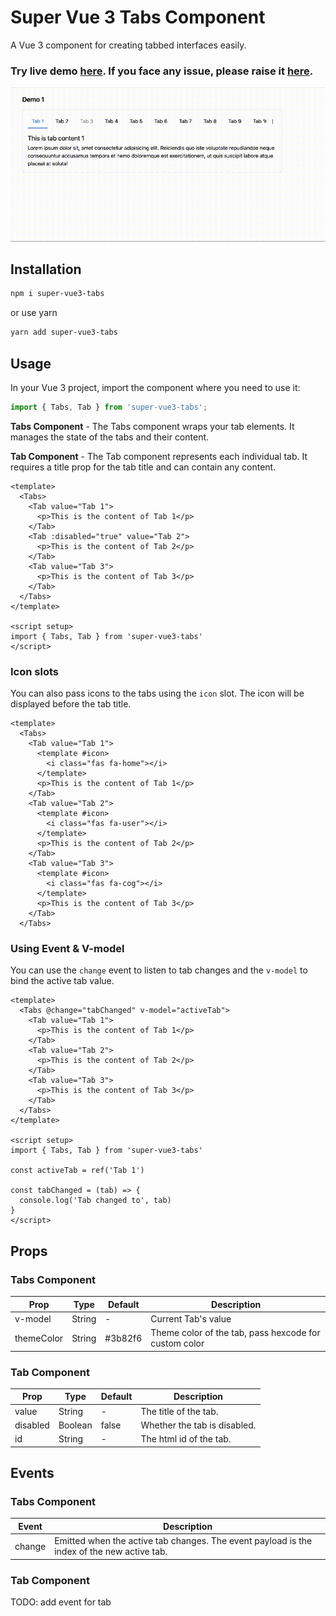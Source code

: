 # Super Vue 3 Tabs Component

A Vue 3 component for creating tabbed interfaces easily.
### Try live demo [here](https://mdsaban.com/packages/super-vue3-tabs-component/demo/). If you face any issue, please raise it [here](https://github.com/mdsaban/super-vue3-tabs/issues/new).
![Super tabs demo](./github_images/demo.gif)

## Installation
```bash
npm i super-vue3-tabs
```
or use yarn
```bash
yarn add super-vue3-tabs
```

## Usage
In your Vue 3 project, import the component where you need to use it:

```javascript
import { Tabs, Tab } from 'super-vue3-tabs';
```

**Tabs Component** - The Tabs component wraps your tab elements. It manages the state of the tabs and their content.

**Tab Component** - The Tab component represents each individual tab. It requires a title prop for the tab title and can contain any content.

```vue
<template>
  <Tabs>
    <Tab value="Tab 1">
      <p>This is the content of Tab 1</p>
    </Tab>
    <Tab :disabled="true" value="Tab 2">
      <p>This is the content of Tab 2</p>
    </Tab>
    <Tab value="Tab 3">
      <p>This is the content of Tab 3</p>
    </Tab>
  </Tabs>
</template>

<script setup>
import { Tabs, Tab } from 'super-vue3-tabs'
</script>
```

### Icon slots

You can also pass icons to the tabs using the `icon` slot. The icon will be displayed before the tab title.

```vue
<template>
  <Tabs>
    <Tab value="Tab 1">
      <template #icon>
        <i class="fas fa-home"></i>
      </template>
      <p>This is the content of Tab 1</p>
    </Tab>
    <Tab value="Tab 2">
      <template #icon>
        <i class="fas fa-user"></i>
      </template>
      <p>This is the content of Tab 2</p>
    </Tab>
    <Tab value="Tab 3">
      <template #icon>
        <i class="fas fa-cog"></i>
      </template>
      <p>This is the content of Tab 3</p>
    </Tab>
  </Tabs>
```

### Using Event & V-model

You can use the `change` event to listen to tab changes and the `v-model` to bind the active tab value.

```vue
<template>
  <Tabs @change="tabChanged" v-model="activeTab">
    <Tab value="Tab 1">
      <p>This is the content of Tab 1</p>
    </Tab>
    <Tab value="Tab 2">
      <p>This is the content of Tab 2</p>
    </Tab>
    <Tab value="Tab 3">
      <p>This is the content of Tab 3</p>
    </Tab>
  </Tabs>
</template>

<script setup>
import { Tabs, Tab } from 'super-vue3-tabs'

const activeTab = ref('Tab 1')

const tabChanged = (tab) => {
  console.log('Tab changed to', tab)
}
</script>
```

## Props

### Tabs Component
| Prop | Type | Default | Description |
| --- | --- | --- | --- |
| v-model | String | - | Current Tab's value |
| themeColor | String | #3b82f6 | Theme color of the tab, pass hexcode for custom color |


### Tab Component
| Prop | Type | Default | Description |
| --- | --- | --- | --- |
| value | String | - | The title of the tab. |
| disabled | Boolean | false | Whether the tab is disabled. |
| id | String | - | The html id of the tab. |

## Events

### Tabs Component

| Event | Description |
| --- | --- |
| change | Emitted when the active tab changes. The event payload is the index of the new active tab. |

### Tab Component
TODO: add event for tab 
<!-- 
| Event | Description |
| --- | --- |
| click | Emitted when the tab is clicked. The event payload is the index of the tab. |
 -->
